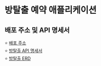 # 방탈출 예약 애플리케이션

## 배포 주소 및 API 명세서

⭐️ [배포 주소](http://3.35.231.231:8080/)  
⭐️ [방탈출 API 명세서](https://alstn113.github.io/spring-roomescape-payment/src/main/resources/static/docs/index.html)  
⭐ [방탈출 ERD](/docs/ERD.md)

